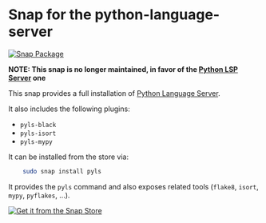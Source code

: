 # Snap for the python-language-server

[![Snap Package](https://snapcraft.io/pyls/badge.svg)](https://snapcraft.io/pyls)


**NOTE: This snap is no longer maintained, in favor of the [Python LSP Server](https://github.com/albertodonato/pylsp-snap) one**

This snap provides a full installation of [Python Language Server](https://github.com/palantir/python-language-server).

It also includes the following plugins:

- `pyls-black`
- `pyls-isort`
- `pyls-mypy`

It can be installed from the store via:

```bash
    sudo snap install pyls
```

It provides the `pyls` command and also exposes related tools (`flake8`, `isort`, `mypy`, `pyflakes`, ...).

[![Get it from the Snap Store](https://snapcraft.io/static/images/badges/en/snap-store-black.svg)](https://snapcraft.io/pyls)


